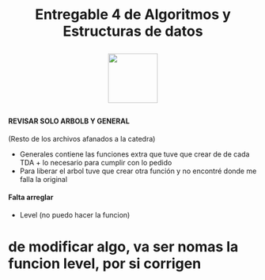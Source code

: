  <h1 align="center">
 Entregable 4 de Algoritmos y Estructuras de datos</p>
 
<img src=https://img.freepik.com/vector-premium/senal-atencion-advertencia-peligro-simbolo-exclamacion-blanco_231786-5218.jpg width="100" height="100" text-aling="center"> </p>
 

#### REVISAR SOLO ARBOLB Y GENERAL
(Resto de los archivos afanados a la catedra)

 * Generales contiene las funciones extra que tuve que crear de de cada TDA + lo necesario para cumplir con lo pedido
 * Para liberar el arbol tuve que crear otra función y no encontré donde me falla la original


#### Falta arreglar
- Level (no puedo hacer la funcion)
# de modificar algo, va ser nomas la funcion level, por si corrigen